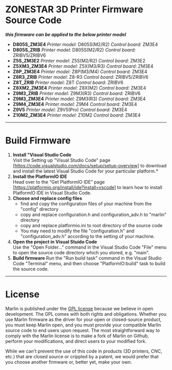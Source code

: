 ﻿# ZONESTAR 3D Printer Firmware Source Code
***this firmware can be applied to the below printer model***
- **D805S_ZM3E4**  *Printer model:* D805S(M2/R2)   *Control board:* ZM3E4
- **D805S_ZRIB**   *Printer model:* D805S(M2/R2)   *Control board:* ZRIBV5/ZRIBV6
- **Z5S_ZM3E2**	   *Printer model:* Z5S(M2/R2)	   *Control board:* ZM3E2
- **Z5XM3_ZM3E4**  *Printer model:* Z5X(M3/R3)	   *Control board:* ZM3E4
- **Z8P_ZM3E4**	   *Printer model:* Z8P(M3/M4)	   *Control board:* ZM3E4
- **Z8R3_ZRIB**	   *Printer model:* Z8-R3	   *Control board:* ZRIBV5/ZRIBV6
- **Z8T_ZRIB**     *Printer model:* Z8T		   *Control board:* ZRIBV6
- **Z8XM2_ZM3E4**  *Printer model:* Z8X(M2)	   *Control board:* ZM3E4
- **Z9M3_ZRIB**    *Printer model:* Z9M3(R3)	   *Control board:* ZRIBV6
- **Z9M3_ZM3E4**   *Printer model:* Z9M3(R3)	   *Control board:* ZM3E4
- **Z9M4_ZM3E4**   *Printer model:* Z9M4	   *Control board:* ZM3E4
- **Z9V5** 	   *Printer model:* Z9V5(Pro)	   *Control board:* ZM3E4
- **Z10M2_ZM3E4**  *Printer model:* Z10M2	   *Control board:* ZM3E4

---
# Build Firmware
1. **Install "Visual Studio Code**  
Visit the Setting up "Visual Studio Code" page [https://code.visualstudio.com/docs/setup/setup-overview] to download and install the latest Visual Studio Code for your particular platform.*
2. **Install the PlatformIO IDE**  
Head over to the “Get PlatformIO IDE” page [https://platformio.org/install/ide?install=vscode]    to learn how to install PlatformIO IDE in Visual Studio Code.
3. **Choose and replace config files**  
   - find and copy the configuration files of your machine from the "config" directory  
   - copy and replace configuration.h and configuration_adv.h to "marlin" directory  
   - copy and replace platformio.ini to root directory of the source code  
   - You may need to modify the file "configuration.h" and "configuration_adv.h" according to the setting of your machine.  
4. **Open the project in Visual Stuido Code**  
Use the "Open Folder…" command in the Visual Studio Code "File" menu to open the source code directory which you stored, e.g. "main".  
5. **Build firmware**
Run the "Run build task" command in the Visual Studio Code "Terminal" menu, and then choose "PlatformIO:build" task to build the source code.

---
# License

Marlin is published under the [GPL license](/LICENSE) because we believe in open development. The GPL comes with both rights and obligations. Whether you use Marlin firmware as the driver for your open or closed-source product, you must keep Marlin open, and you must provide your compatible Marlin source code to end users upon request. The most straightforward way to comply with the Marlin license is to make a fork of Marlin on Github, perform your modifications, and direct users to your modified fork.

While we can't prevent the use of this code in products (3D printers, CNC, etc.) that are closed source or crippled by a patent, we would prefer that you choose another firmware or, better yet, make your own.
